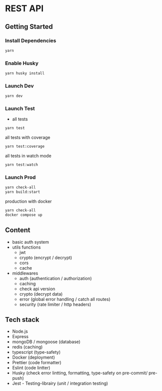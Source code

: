 # REST API

## Getting Started

### Install Dependencies

```bash
yarn
```

### Enable Husky

```bash
yarn husky install
```

### Launch Dev

```bash
yarn dev
```

### Launch Test

- all tests

```bash
yarn test
```

all tests with coverage

```bash
yarn test:coverage
```

all tests in watch mode

```bash
yarn test:watch
```

### Launch Prod

```bash
yarn check-all
yarn build:start
```

production with docker

```bash
yarn check-all
docker compose up
```

## Content

- basic auth system
- utils functions
  - jwt
  - crypto (encrypt / decrypt)
  - cors
  - cache
- middlewares
  - auth (authentication / authorization)
  - caching
  - check api version
  - crypto (decrypt data)
  - error (global error handling / catch all routes)
  - security (rate limiter / http headers)

## Tech stack

- Node.js
- Express
- mongoDB / mongoose (database)
- redis (caching)
- typescript (type-safety)
- Docker (deployment)
- Prettier (code formatter)
- Eslint (code lintter)
- Husky (check error lintting, formatting, type-safety on pre-commit/ pre-push)
- Jest - Testing-librairy (unit / integration testing)

